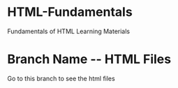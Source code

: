 # HTML-Fundamentals
Fundamentals of HTML Learning Materials

# Branch Name -- HTML Files
Go to this branch to see the html files
